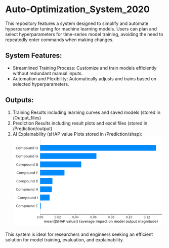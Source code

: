 # Auto-Optimization_System_2020
This repository features a system designed to simplify and automate hyperparameter tuning for machine learning models. Users can plan and select hyperparameters for time-series model training, avoiding the need to repeatedly enter commands when making changes.

## System Features:
- Streamlined Training Process: Customize and train models efficiently without redundant manual inputs.
- Automation and Flexibility: Automatically adjusts and trains based on selected hyperparameters.

  
## Outputs:
1. Training Results including learning curves and saved models (stored in /Output_files)
2. Prediction Results including result plots and excel files (stored in /Prediction/output)
3. AI Explainability (sHAP value Plots stored in /Prediction/shap):
   ![image](https://github.com/Poopogen/Model_Hyperparameter_Optimization_System_2020/blob/4c09b0edada3020a15129535bd0cbcca68a7f79c/Prediction/shap/summary_plot2.png)


This system is ideal for researchers and engineers seeking an efficient solution for model training, evaluation, and explainability.
